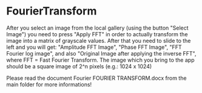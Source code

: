 FourierTransform
================
After you select an image from the local gallery (using the button
"Select Image") you need to press "Apply FFT" in order to actually
transform the image into a matrix of grayscale values. After that you
need to slide to the left and you will get: "Amplitude FFT Image",
"Phase FFT Image", "FFT Fourier log image", and also "Original Image
after applying the inverse FFT", where FFT = Fast Fourier Transform.
The image which you bring to the app should be a square image of 2^n
pixels (e.g.: 1024 x 1024)


Please read the document Fourier FOURIER TRANSFORM.docx from the main folder for more informations!

